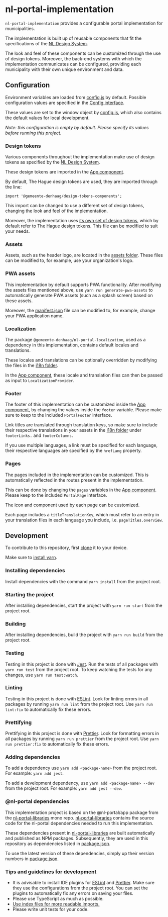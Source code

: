 # nl-portal-implementation

`nl-portal-implementation` provides a configurable portal implementation for municipalities.

The implementation is built up of reusable components that fit the specifications of the
[NL Design System](https://designsystem.gebruikercentraal.nl/).

The look and feel of these components can be customized through the use of design tokens. Moreover,
the back-end systems with which the implementation communicates can be configured, providing each
municipality with their own unique environment and data.

## Configuration

Environment variables are loaded from [config.js](./public/config.js) by default. Possible
configuration values are specified in the [Config interface](./src/interfaces/config.ts).

These values are set to the window object by [config.js](./packages/app/public/config.js), which
also contains the default values for local development.

_Note: this configuration is empty by default. Please specify its values before running this
project._

### Design tokens

Various components throughout the implementation make use of design tokens as specified by the
[NL Design System](https://designsystem.gebruikercentraal.nl/).

These design tokens are imported in the [App component](./src/components/app/app.tsx).

By default, The Hague design tokens are used, they are imported through the line:

`import '@gemeente-denhaag/design-tokens-components';`

This import can be changed to use a different set of design tokens, changing the look and feel of
the implementation.

Moreover, the implementation uses
[its own set of design tokens](./src/styles/nl-portal-design-tokens.css), which by default refer to
The Hague design tokens. This file can be modified to suit your needs.

### Assets

Assets, such as the header logo, are located in the [assets folder](./src/assets). These files can
be modified to, for example, use your organization's logo.

### PWA assets

This implementation by default supports PWA functionality. After modifying the assets files
mentioned above, use `yarn run generate-pwa-assets` to automatically generate PWA assets (such as a
splash screen) based on these assets.

Moreover, the [manifest.json](./public/manifest.json) file can be modified to, for example, change
your PWA application name.

### Localization

The package `@gemeente-denhaag/nl-portal-localization`, used as a dependency in this implementation,
contains default locales and translations.

These locales and translations can be optionally overridden by modifying the files in the
[i18n folder](./src/i18n).

In the [App component](./src/components/app/app.tsx), these locale and translation files can then be
passed as input to `LocalizationProvider`.

### Footer

The footer of this implementation can be customized inside the
[App component](./src/components/app/app.tsx), by changing the values inside the `footer` variable.
Please make sure to keep to the included `PortalFooter` interface.

Link titles are translated through translation keys, so make sure to include their respective
translations in your assets in the [i18n folder](./src/i18n) under `footerLinks.` and
`footerColumns.`

If you use multiple languages, a link must be specified for each language, their respective
languages are specified by the `hrefLang` property.

### Pages

The pages included in the implementation can be customized. This is automatically reflected in the
routes present in the implementation.

This can be done by changing the `pages` variables in the
[App component](./src/components/app/app.tsx). Please keep to the included `PortalPage` interface.

The icon and component used by each page can be customized.

Each page includes a `titleTranslationKey`, which must refer to an entry in your translation files
in each language you include, i.e. `pageTitles.overview`.

## Development

To contribute to this repository, first [clone](https://git-scm.com/docs/git-clone) it to your
device.

Make sure to [install yarn](https://yarnpkg.com/getting-started/install).

### Installing dependencies

Install dependencies with the command `yarn install` from the project root.

### Starting the project

After installing dependencies, start the project with `yarn run start` from the project root.

### Building

After installing dependencies, build the project with `yarn run build` from the project root.

### Testing

Testing in this project is done with [Jest](https://jestjs.io/). Run the tests of all packages with
`yarn run test` from the project root. To keep watching the tests for any changes, use
`yarn run test:watch`.

### Linting

Testing in this project is done with [ESLint](https://eslint.org/). Look for linting errors in all
packages by running `yarn run lint` from the project root. Use `yarn run lint:fix` to automatically
fix these errors.

### Prettifying

Prettifying in this project is done with [Prettier](https://prettier.io/). Look for formatting
errors in all packages by running `yarn run prettier` from the project root. Use
`yarn run prettier:fix` to automatically fix these errors.

### Adding dependencies

To add a dependency use `yarn add <package-name>` from the project root. For example:
`yarn add jest`.

To add a development dependency, use `yarn add <package-name> --dev` from the project root. For
example: `yarn add jest --dev`.

### @nl-portal dependencies

This implementation project is based on the @nl-portal/app package from the
[nl-portal-libraries](https://github.com/Gemeente-DenHaag/nl-portal-libraries) mono repo.
[nl-portal-libraries](https://github.com/Gemeente-DenHaag/nl-portal-libraries) contains the source
code for the nl-portal dependencies needed to run this implementation.

These dependencies present in
[nl-portal-libraries](https://github.com/Gemeente-DenHaag/nl-portal-libraries) are built
automatically and published as NPM packages. Subsequently, they are used in this repository as
dependencies listed in [package.json](./package.json).

To use the latest version of these dependencies, simply up their version numbers in
[package.json](./package.json).

### Tips and guidelines for development

- It is advisable to install IDE plugins for [ESLint](https://eslint.org/) and
  [Prettier](https://prettier.io/). Make sure they use the configurations from the project root. You
  can set the plugins to automatically fix any errors on saving your files.
- Please use TypeScript as much as possible.
- [Use index files for more readable imports.](https://www.bettercoder.io/best-practices/69/use-indexts-to-simplify-imports)
- Please write unit tests for your code.
